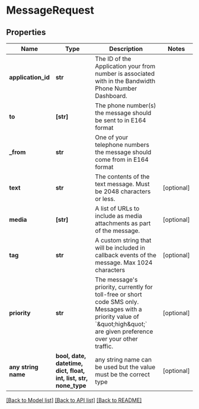 # MessageRequest


## Properties
Name | Type | Description | Notes
------------ | ------------- | ------------- | -------------
**application_id** | **str** | The ID of the Application your from number is associated with in the Bandwidth Phone Number Dashboard. | 
**to** | **[str]** | The phone number(s) the message should be sent to in E164 format | 
**_from** | **str** | One of your telephone numbers the message should come from in E164 format | 
**text** | **str** | The contents of the text message. Must be 2048 characters or less. | [optional] 
**media** | **[str]** | A list of URLs to include as media attachments as part of the message. | [optional] 
**tag** | **str** | A custom string that will be included in callback events of the message. Max 1024 characters | [optional] 
**priority** | **str** | The message&#39;s priority, currently for toll-free or short code SMS only. Messages with a priority value of &#x60;\&quot;high\&quot;&#x60; are given preference over your other traffic. | [optional] 
**any string name** | **bool, date, datetime, dict, float, int, list, str, none_type** | any string name can be used but the value must be the correct type | [optional]

[[Back to Model list]](../README.md#documentation-for-models) [[Back to API list]](../README.md#documentation-for-api-endpoints) [[Back to README]](../README.md)


